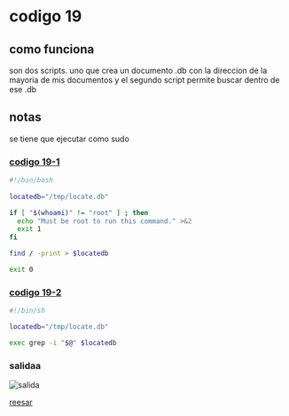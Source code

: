 # codigo 19
## como funciona
son dos scripts. uno que crea un documento .db con la direccion de la mayoria de mis documentos
y el segundo script permite buscar dentro de ese .db

## notas
se tiene que ejecutar como sudo

### [codigo 19-1](Recipes/19-1mklobatedb.sh)

```bash
#!/bin/bash
  
locatedb="/tmp/locate.db"

if [ "$(whoami)" != "root" ] ; then
  echo "Must be root to run this command." >&2
  exit 1
fi

find / -print > $locatedb

exit 0
```

### [codigo 19-2](Recipes/19-2locate.sh)

```bash
#!/bin/sh

locatedb="/tmp/locate.db"

exec grep -i "$@" $locatedb
```
### salidaa 
![salida](Salidas/)

[reesar](README.md)